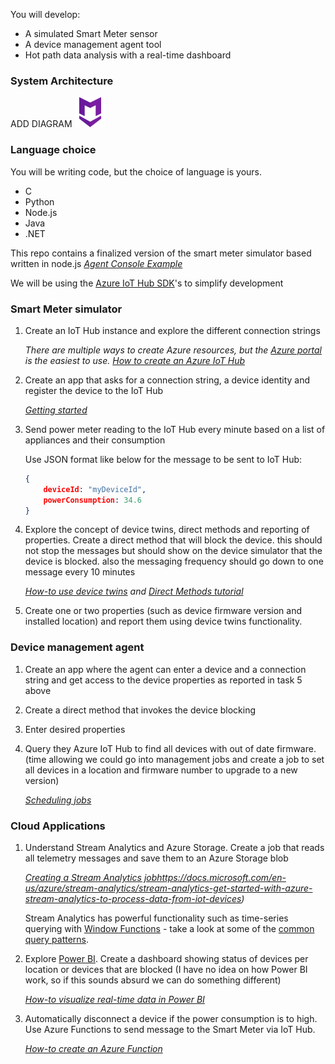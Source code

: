 
You will develop:
 * A simulated Smart Meter sensor
 * A device management agent tool
 * Hot path data analysis with a real-time dashboard 

### System Architecture

ADD DIAGRAM
![alt text](https://github.com/adam-p/markdown-here/raw/master/src/common/images/icon48.png "Logo Title Text 1")


### Language choice
You will be writing code, but the choice of language is yours.
  * C
  * Python
  * Node.js
  * Java
  * .NET

This repo contains a finalized version of the smart meter simulator based written in node.js
*[Agent Console Example](http://github.com/lucarv/agentconsole)*

We will be using the [Azure IoT Hub SDK](https://github.com/Azure/azure-iot-sdks)'s to simplify development

### Smart Meter simulator
1.  Create an IoT Hub instance and explore the different connection strings

    *There are multiple ways to create Azure resources, but the [Azure portal](https://portal.azure.com/) is the easiest to use. [How to create an Azure IoT Hub](https://docs.microsoft.com/en-us/azure/iot-hub/iot-hub-create-through-portal)*

2. Create an app that asks for a connection string, a device identity and register the device to the IoT Hub

    *[Getting started](https://docs.microsoft.com/en-us/azure/iot-hub/iot-hub-csharp-csharp-getstarted)*

3. Send power meter reading to the IoT Hub every minute based on a list of appliances and their consumption

    Use JSON format like below for the message to be sent to IoT Hub:

    ```json
    {
        deviceId: "myDeviceId",
        powerConsumption: 34.6
    }
    ```

4. Explore the concept of device twins, direct methods and reporting of properties. Create a direct method that will block the device. this should not stop the messages but should show on the device simulator that the device is blocked. also the messaging frequency should go down to one message every 10 minutes

    *[How-to use device twins](https://docs.microsoft.com/en-us/azure/iot-hub/iot-hub-csharp-node-twin-getstarted) and [Direct Methods tutorial](https://docs.microsoft.com/en-us/azure/iot-hub/iot-hub-csharp-node-direct-methods)*

5. Create one or two properties (such as device firmware version and installed location) and report them using device twins functionality.

### Device management agent

1. Create an app where the agent can enter a device and a connection string and get access to the device properties as reported in task 5 above

2. Create a direct method that invokes the device blocking

3. Enter desired properties 

4. Query they Azure IoT Hub to find all devices with out of date firmware. (time allowing we could go into management jobs and create a job to set all devices in a location and firmware number to upgrade to a new version)

    *[Scheduling jobs](https://docs.microsoft.com/en-us/azure/iot-hub/iot-hub-csharp-node-schedule-jobs)*

### Cloud Applications

1. Understand Stream Analytics and Azure Storage. Create a job that reads all telemetry messages and save them to an Azure Storage blob

    *[Creating a Stream Analytics job]({)https://docs.microsoft.com/en-us/azure/stream-analytics/stream-analytics-get-started-with-azure-stream-analytics-to-process-data-from-iot-devices)*

    Stream Analytics has powerful functionality such as time-series querying with [Window Functions](https://docs.microsoft.com/en-us/azure/stream-analytics/stream-analytics-window-functions) - take a look at some of the [common query patterns](https://docs.microsoft.com/en-us/azure/stream-analytics/stream-analytics-stream-analytics-query-patterns).

3. Explore [Power BI](http://powerbi.com). Create a dashboard showing status of devices per location or devices that are blocked (I have no idea on how Power BI work, so if this sounds absurd we can do something different)

    *[How-to visualize real-time data in Power BI](https://docs.microsoft.com/en-us/azure/stream-analytics/stream-analytics-power-bi-dashboard)*

3. Automatically disconnect a device if the power consumption is to high. Use Azure Functions to send message to the Smart Meter via IoT Hub.

    *[How-to create an Azure Function](https://docs.microsoft.com/en-us/azure/azure-functions/functions-create-first-azure-function)*
